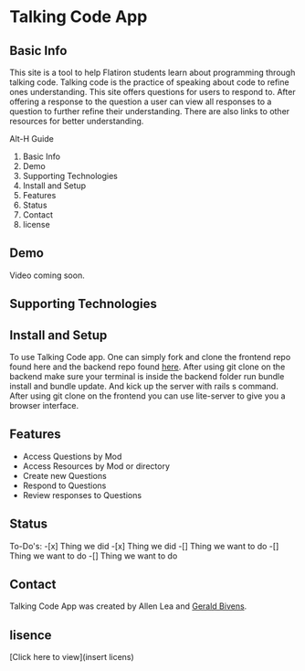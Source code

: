 # Talking Code App

## Basic Info
  This site is a tool to help Flatiron students learn about programming through talking code. Talking code is the practice of speaking about code to refine ones understanding. This site offers questions for users to respond to. After offering a response to the question a user can view all responses to a question to further refine their understanding. There are also links to other resources for better understanding.

Alt-H Guide 
  1.  Basic Info
  2.  Demo
  3.  Supporting Technologies
  4.  Install and Setup
  5.  Features
  6.  Status
  7.  Contact
  8.  license

## Demo 
  Video coming soon.

## Supporting Technologies


## Install and Setup
  
  To use Talking Code app. One can simply fork and clone the frontend repo found here and the backend repo found <a href="https://github.com/Allen70/talking-code-app-backend">here</a>.
  After using git clone on the backend make sure your terminal is inside the backend folder run bundle install and bundle update. And kick up the server with rails s command.
  After using git clone on the frontend you can use lite-server to give you a browser interface. 
  
## Features

  - Access Questions by Mod
  - Access Resources by Mod or directory
  - Create new Questions 
  - Respond to Questions
  - Review responses to Questions
  
  
## Status
  To-Do's:
    -[x] Thing we did 
    -[x] Thing we did
    -[]  Thing we want to do
    -[]  Thing we want to do
    -[]  Thing we want to do
  
## Contact
  Talking Code App was created by Allen Lea and [Gerald Bivens](https://www.linkedin.com/in/gerald-bivens/).


## lisence

[Click here to view](insert licens)
